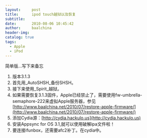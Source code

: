 ```yaml
---
layout:     post
title:      ipod touch越狱以及恢复
subtitle:   
date:       2010-08-06 10:45:42
author:     baalchina
header-img:
catalog: true
tags:
  - Apple
  - iPod
---
```


简单版…写下来备忘

1.  版本3.1.3
2.  首先用_AutoSHSH_备份SHSH。
3.  接下来使用_Spirit_越狱。
4.  如果需要恢复3.1.3固件，Apple已经禁止了，需要使用fw-umbrella-semaphore-222来虚拟Apple服务器，参见[http://www.baalchina.net/2010/07/restore-apple-firmware/](http://www.baalchina.net/2010/07/restore-apple-firmware/)
5.  添加Cydia源：[http://cydia.hackulo.us](http://cydia.hackulo.us)
6.  安装Appsync for OS 3.1,就可以使用破解ipa文件啦！
7.  要连接ifunbox，还需要afc2补丁。在cydia中。